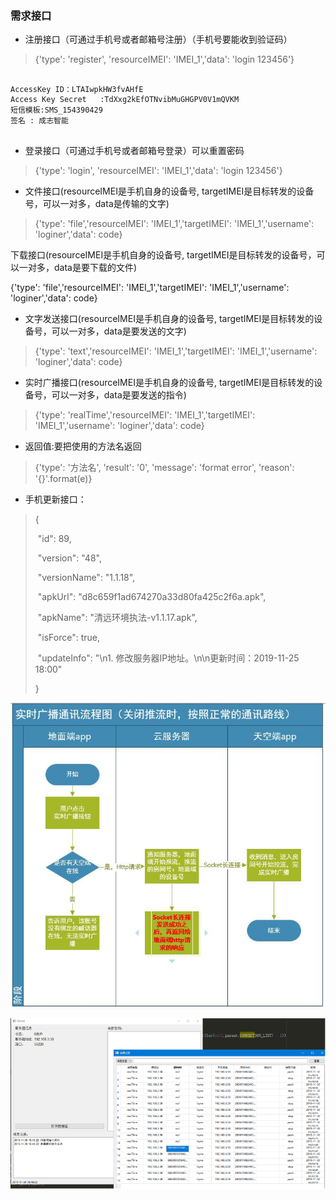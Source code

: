 

### 需求接口

+ 注册接口（可通过手机号或者邮箱号注册）（手机号要能收到验证码）

>  {'type': 'register', 'resourceIMEI': 'IMEI_1','data': 'login 123456'}

 



``` properties

AccessKey ID：LTAIwpkHW3fvAHfE
Access Key Secret	:TdXxg2kEfOTNvibMuGHGPV0V1mQVKM
短信模板:SMS_154390429
签名 : 成志智能


```



+ 登录接口（可通过手机号或者邮箱号登录）可以重置密码

>  {'type': 'login', 'resourceIMEI': 'IMEI_1','data': 'login 123456'}

 

+ 文件接口(resourceIMEI是手机自身的设备号, targetIMEI是目标转发的设备号，可以一对多，data是传输的文字)

>  {'type': 'file','resourceIMEI': 'IMEI_1','targetIMEI': 'IMEI_1','username': 'loginer','data': code}

 

下载接口(resourceIMEI是手机自身的设备号, targetIMEI是目标转发的设备号，可以一对多，data是要下载的文件)



{'type': 'file','resourceIMEI': 'IMEI_1','targetIMEI': 'IMEI_1','username': 'loginer','data': code}

 

+ 文字发送接口(resourceIMEI是手机自身的设备号, targetIMEI是目标转发的设备号，可以一对多，data是要发送的文字)

>  {'type': 'text','resourceIMEI': 'IMEI_1','targetIMEI': 'IMEI_1','username': 'loginer','data': code}

 

+ 实时广播接口(resourceIMEI是手机自身的设备号, targetIMEI是目标转发的设备号，可以一对多，data是要发送的指令)

> {'type': 'realTime','resourceIMEI': 'IMEI_1','targetIMEI': 'IMEI_1','username': 'loginer','data': code}

 

+ 返回值:要把使用的方法名返回

>  {'type': '方法名', 'result': '0', 'message': 'format error', 'reason': '{}'.format(e)}

+ 手机更新接口：

>  {
>
> ​    "id": 89,
>
> ​    "version": "48",
>
> ​    "versionName": "1.1.18",
>
> ​    "apkUrl": "d8c659f1ad674270a33d80fa425c2f6a.apk",
>
> ​    "apkName": "清远环境执法-v1.1.17.apk",
>
> ​    "isForce": true,
>
> ​    "updateInfo": "\n1. 修改服务器IP地址。\n\n更新时间：2019-11-25 18:00"
>
>   }



![](TIM%E5%9B%BE%E7%89%8720191202164626.jpg)

 





![1575355279047](1575355279047.png)







